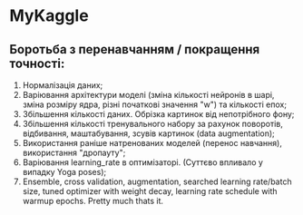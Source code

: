 # MyKaggle

## Боротьба з перенавчанням / покращення точності:
1) Нормалізація даних;
2) Варіювання архітектури моделі (зміна кількості нейронів в шарі, зміна розміру ядра, різні початкові значення "w") та кількості епох;
3) Збільшення кількості даних. Обрізка картинок від непотрібного фону;
4) Збільшення кількості тренувального набору за рахунок поворотів, відбивання, маштабування, зсувів картинок (data augmentation);
5) Використання раніше натренованих моделей (перенос навчання), використання "дропауту";
6) Варіювання learning_rate в оптимізаторі. (Суттєво впливало у випадку Yoga poses);
7) Ensemble, cross validation, augmentation, searched learning rate/batch size, tuned optimizer with weight decay, learning rate schedule with warmup epochs. Pretty much thats it.
